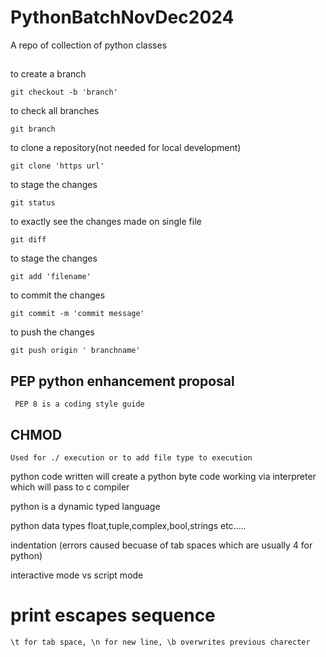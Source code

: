 # PythonBatchNovDec2024
A repo of collection of python classes

##

to create a branch
    
    git checkout -b 'branch'

to check all branches

    git branch

to clone a repository(not needed for local development)

    git clone 'https url'

to stage the changes

    git status

to exactly see the changes made on single file

    git diff 

to stage the changes

    git add 'filename'

to commit the changes

    git commit -m 'commit message'
    
to push the changes

    git push origin ' branchname'

## PEP python enhancement proposal
     
     PEP 8 is a coding style guide

## CHMOD

    Used for ./ execution or to add file type to execution

python code written will create a python byte code working via interpreter which will pass to c compiler

 python is a dynamic typed language

 python data types float,tuple,complex,bool,strings etc.....

 indentation (errors caused becuase of tab spaces which are usually 4 for python)

 interactive mode vs script mode

# print escapes sequence

    \t for tab space, \n for new line, \b overwrites previous charecter

